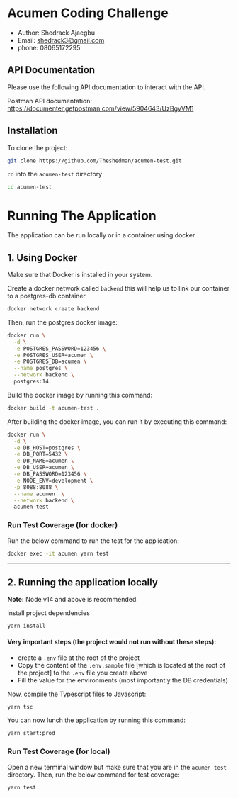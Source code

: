 # Acumen Coding Challenge

- Author: Shedrack Ajaegbu
- Email: shedrack3@gmail.com
- phone: 08065172295


## API Documentation

Please use the following API documentation to interact with the API.

Postman API documentation: https://documenter.getpostman.com/view/5904643/UzBgvVM1

## Installation

To clone the project:

```bash
git clone https://github.com/Theshedman/acumen-test.git
```

`cd` into the `acumen-test` directory

```bash
cd acumen-test
```

# Running The Application

The application can be run locally or in a container using docker

## 1. Using Docker
Make sure that Docker is installed in your system.

Create a docker network called `backend` this will help us to link our container to a postgres-db container
```bash
docker network create backend
```

Then, run the postgres docker image:
```bash
docker run \
  -d \
  -e POSTGRES_PASSWORD=123456 \
  -e POSTGRES_USER=acumen \
  -e POSTGRES_DB=acumen \
  --name postgres \
  --network backend \
  postgres:14
```

Build the docker image by running this command:
```bash
docker build -t acumen-test .
```
After building the docker image, you can run it by executing this command:
```bash
docker run \
  -d \
  -e DB_HOST=postgres \
  -e DB_PORT=5432 \
  -e DB_NAME=acumen \
  -e DB_USER=acumen \
  -e DB_PASSWORD=123456 \
  -e NODE_ENV=development \
  -p 8088:8088 \
  --name acumen  \
  --network backend \
  acumen-test
````

### Run Test Coverage (for docker)

Run the below command to run the test for the application:

```bash
docker exec -it acumen yarn test
```
---

## 2. Running the application locally

**Note:** Node v14 and above is recommended.

install project dependencies
```
yarn install
```

#### Very important steps (the project would not run without these steps):
- create a `.env` file at the root of the project
- Copy the content of the `.env.sample` file [which is located at the root of the project] to the `.env` file you create above
- Fill the value for the environments (most importantly the DB credentials)

Now, compile the Typescript files to Javascript:
```bash
yarn tsc
```

You can now lunch the application by running this command:
```bash
yarn start:prod
```

### Run Test Coverage (for local)

Open a new terminal window but make sure that you are in the `acumen-test` directory. Then, run the below command for test coverage:
```bash
yarn test
```
